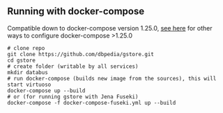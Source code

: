 ## Running with docker-compose 
Compatible down to docker-compose version 1.25.0, [see here](https://docs.docker.com/compose/environment-variables/) for other ways to configure docker-compose >1.25.0

```
# clone repo
git clone https://github.com/dbpedia/gstore.git
cd gstore
# create folder (writable by all services)
mkdir databus
# run docker-compose (builds new image from the sources), this will start virtuoso
docker-compose up --build
# or (for running gstore with Jena Fuseki)
docker-compose -f docker-compose-fuseki.yml up --build
```
